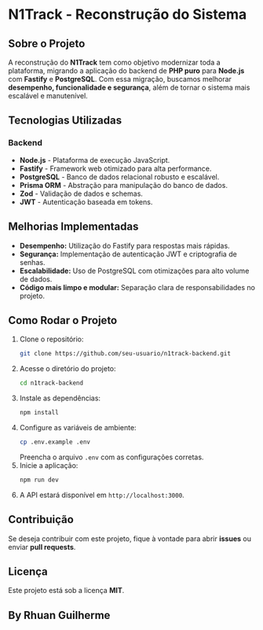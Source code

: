 # N1Track - Reconstrução do Sistema

## Sobre o Projeto
A reconstrução do **N1Track** tem como objetivo modernizar toda a plataforma, migrando a aplicação do backend de **PHP puro** para **Node.js** com **Fastify** e **PostgreSQL**. Com essa migração, buscamos melhorar **desempenho, funcionalidade e segurança**, além de tornar o sistema mais escalável e manutenível.

## Tecnologias Utilizadas

### Backend
- **Node.js** - Plataforma de execução JavaScript.
- **Fastify** - Framework web otimizado para alta performance.
- **PostgreSQL** - Banco de dados relacional robusto e escalável.
- **Prisma ORM** - Abstração para manipulação do banco de dados.
- **Zod** - Validação de dados e schemas.
- **JWT** - Autenticação baseada em tokens.


## Melhorias Implementadas
- **Desempenho:** Utilização do Fastify para respostas mais rápidas.
- **Segurança:** Implementação de autenticação JWT e criptografia de senhas.
- **Escalabilidade:** Uso de PostgreSQL com otimizações para alto volume de dados.
- **Código mais limpo e modular:** Separação clara de responsabilidades no projeto.

## Como Rodar o Projeto

1. Clone o repositório:
   ```sh
   git clone https://github.com/seu-usuario/n1track-backend.git
   ```
2. Acesse o diretório do projeto:
   ```sh
   cd n1track-backend
   ```
3. Instale as dependências:
   ```sh
   npm install
   ```
4. Configure as variáveis de ambiente:
   ```sh
   cp .env.example .env
   ```
   Preencha o arquivo `.env` com as configurações corretas.
5. Inicie a aplicação:
   ```sh
   npm run dev
   ```
6. A API estará disponível em `http://localhost:3000`.

## Contribuição
Se deseja contribuir com este projeto, fique à vontade para abrir **issues** ou enviar **pull requests**.

## Licença
Este projeto está sob a licença **MIT**.

## By Rhuan Guilherme

